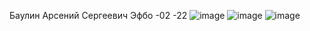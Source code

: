 Баулин Арсений Сергеевич 
Эфбо -02 -22
![image](https://github.com/user-attachments/assets/d26af6a2-cbca-4253-b2d4-e3718f2da3a9)
![image](https://github.com/user-attachments/assets/45d5882a-ca4f-4364-9a59-195cd5ce1006)
![image](https://github.com/user-attachments/assets/23c06880-8d87-4afb-8ce6-83c0a79afe48)
